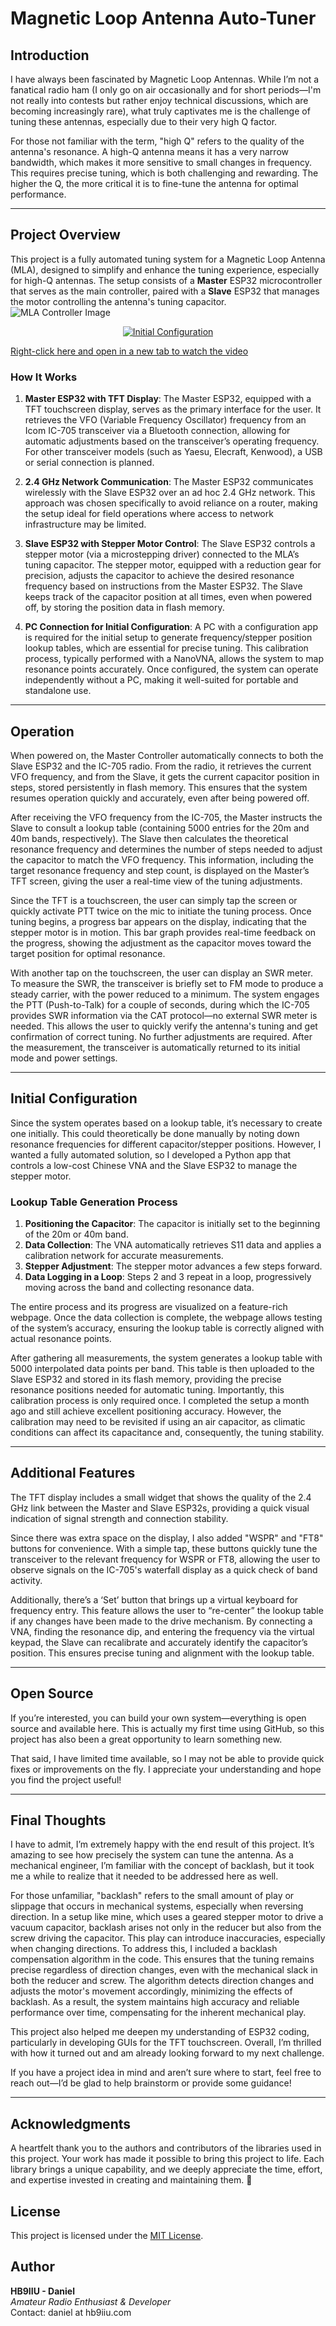 # Magnetic Loop Antenna Auto-Tuner

## Introduction

I have always been fascinated by Magnetic Loop Antennas. While I’m not a fanatical radio ham (I only go on air occasionally and for short periods—I'm not really into contests but rather enjoy technical discussions, which are becoming increasingly rare), what truly captivates me is the challenge of tuning these antennas, especially due to their very high Q factor.

For those not familiar with the term, "high Q" refers to the quality of the antenna's resonance. A high-Q antenna means it has a very narrow bandwidth, which makes it more sensitive to small changes in frequency. This requires precise tuning, which is both challenging and rewarding. The higher the Q, the more critical it is to fine-tune the antenna for optimal performance.

---

## Project Overview
This project is a fully automated tuning system for a Magnetic Loop Antenna (MLA), designed to simplify and enhance the tuning experience, especially for high-Q antennas. The setup consists of a **Master** ESP32 microcontroller that serves as the main controller, paired with a **Slave** ESP32 that manages the motor controlling the antenna's tuning capacitor.
![MLA Controller Image](https://github.com/HB9IIU/Magnetic-Loop-Antenna-Controller/blob/main/MLA-Controller-Master/doc/Diagrams/diag.png)

<div style="text-align: center;">
    <a href="https://www.youtube.com/watch?v=ZcbNIK3GK2c" target="_blank">
        <img src="https://img.youtube.com/vi/v=ZcbNIK3GK2c/0.jpg" alt="Initial Configuration" />
    </a>
</div>

[Right-click here and open in a new tab to watch the video](https://www.youtube.com/watch?v=ZcbNIK3GK2c)



### How It Works

1. **Master ESP32 with TFT Display**: 
The Master ESP32, equipped with a TFT touchscreen display, serves as the primary interface for the user. It retrieves the VFO (Variable Frequency Oscillator) frequency from an Icom IC-705 transceiver via a Bluetooth connection, allowing for automatic adjustments based on the transceiver’s operating frequency. For other transceiver models (such as Yaesu, Elecraft, Kenwood), a USB or serial connection is planned.

2. **2.4 GHz Network Communication**: The Master ESP32 communicates wirelessly with the Slave ESP32 over an ad hoc 2.4 GHz network. This approach was chosen specifically to avoid reliance on a router, making the setup ideal for field operations where access to network infrastructure may be limited.

3. **Slave ESP32 with Stepper Motor Control**: The Slave ESP32 controls a stepper motor (via a microstepping driver) connected to the MLA’s tuning capacitor. The stepper motor, equipped with a reduction gear for precision, adjusts the capacitor to achieve the desired resonance frequency based on instructions from the Master ESP32. The Slave keeps track of the capacitor position at all times, even when powered off, by storing the position data in flash memory.

4. **PC Connection for Initial Configuration**: A PC with a configuration app is required for the initial setup to generate frequency/stepper position lookup tables, which are essential for precise tuning. This calibration process, typically performed with a NanoVNA, allows the system to map resonance points accurately. Once configured, the system can operate independently without a PC, making it well-suited for portable and standalone use.

---

## Operation

When powered on, the Master Controller automatically connects to both the Slave ESP32 and the IC-705 radio. From the radio, it retrieves the current VFO frequency, and from the Slave, it gets the current capacitor position in steps, stored persistently in flash memory. This ensures that the system resumes operation quickly and accurately, even after being powered off.

After receiving the VFO frequency from the IC-705, the Master instructs the Slave to consult a lookup table (containing 5000 entries for the 20m and 40m bands, respectively). The Slave then calculates the theoretical resonance frequency and determines the number of steps needed to adjust the capacitor to match the VFO frequency. This information, including the target resonance frequency and step count, is displayed on the Master’s TFT screen, giving the user a real-time view of the tuning adjustments.

Since the TFT is a touchscreen, the user can simply tap the screen or quickly activate PTT twice on the mic to initiate the tuning process. Once tuning begins, a progress bar appears on the display, indicating that the stepper motor is in motion. This bar graph provides real-time feedback on the progress, showing the adjustment as the capacitor moves toward the target position for optimal resonance.

With another tap on the touchscreen, the user can display an SWR meter. To measure the SWR, the transceiver is briefly set to FM mode to produce a steady carrier, with the power reduced to a minimum. The system engages the PTT (Push-to-Talk) for a couple of seconds, during which the IC-705 provides SWR information via the CAT protocol—no external SWR meter is needed. This allows the user to quickly verify the antenna's tuning and get confirmation of correct tuning. No further adjustments are required. After the measurement, the transceiver is automatically returned to its initial mode and power settings.

---

## Initial Configuration

Since the system operates based on a lookup table, it’s necessary to create one initially. This could theoretically be done manually by noting down resonance frequencies for different capacitor/stepper positions. However, I wanted a fully automated solution, so I developed a Python app that controls a low-cost Chinese VNA and the Slave ESP32 to manage the stepper motor.

### Lookup Table Generation Process

1. **Positioning the Capacitor**: The capacitor is initially set to the beginning of the 20m or 40m band.
2. **Data Collection**: The VNA automatically retrieves S11 data and applies a calibration network for accurate measurements.
3. **Stepper Adjustment**: The stepper motor advances a few steps forward.
4. **Data Logging in a Loop**: Steps 2 and 3 repeat in a loop, progressively moving across the band and collecting resonance data.

The entire process and its progress are visualized on a feature-rich webpage. Once the data collection is complete, the webpage allows testing of the system’s accuracy, ensuring the lookup table is correctly aligned with actual resonance points.

After gathering all measurements, the system generates a lookup table with 5000 interpolated data points per band. This table is then uploaded to the Slave ESP32 and stored in its flash memory, providing the precise resonance positions needed for automatic tuning. Importantly, this calibration process is only required once. I completed the setup a month ago and still achieve excellent positioning accuracy. However, the calibration may need to be revisited if using an air capacitor, as climatic conditions can affect its capacitance and, consequently, the tuning stability.

---

## Additional Features

The TFT display includes a small widget that shows the quality of the 2.4 GHz link between the Master and Slave ESP32s, providing a quick visual indication of signal strength and connection stability.

Since there was extra space on the display, I also added "WSPR" and "FT8" buttons for convenience. With a simple tap, these buttons quickly tune the transceiver to the relevant frequency for WSPR or FT8, allowing the user to observe signals on the IC-705's waterfall display as a quick check of band activity.

Additionally, there’s a ‘Set’ button that brings up a virtual keyboard for frequency entry. This feature allows the user to “re-center” the lookup table if any changes have been made to the drive mechanism. By connecting a VNA, finding the resonance dip, and entering the frequency via the virtual keypad, the Slave can recalibrate and accurately identify the capacitor’s position. This ensures precise tuning and alignment with the lookup table.

---

## Open Source

If you’re interested, you can build your own system—everything is open source and available here. This is actually my first time using GitHub, so this project has also been a great opportunity to learn something new.

That said, I have limited time available, so I may not be able to provide quick fixes or improvements on the fly. I appreciate your understanding and hope you find the project useful!

---

## Final Thoughts

I have to admit, I’m extremely happy with the end result of this project. It’s amazing to see how precisely the system can tune the antenna. As a mechanical engineer, I’m familiar with the concept of backlash, but it took me a while to realize that it needed to be addressed here as well.

For those unfamiliar, "backlash" refers to the small amount of play or slippage that occurs in mechanical systems, especially when reversing direction. In a setup like mine, which uses a geared stepper motor to drive a vacuum capacitor, backlash arises not only in the reducer but also from the screw driving the capacitor. This play can introduce inaccuracies, especially when changing directions. To address this, I included a backlash compensation algorithm in the code. This ensures that the tuning remains precise regardless of direction changes, even with the mechanical slack in both the reducer and screw. The algorithm detects direction changes and adjusts the motor's movement accordingly, minimizing the effects of backlash. As a result, the system maintains high accuracy and reliable performance over time, compensating for the inherent mechanical play.

This project also helped me deepen my understanding of ESP32 coding, particularly in developing GUIs for the TFT touchscreen. Overall, I’m thrilled with how it turned out and am already looking forward to my next challenge.

If you have a project idea in mind and aren’t sure where to start, feel free to reach out—I’d be glad to help brainstorm or provide some guidance!

---
## Acknowledgments

A heartfelt thank you to the authors and contributors of the libraries used in this project. Your work has made it possible to bring this project to life. Each library brings a unique capability, and we deeply appreciate the time, effort, and expertise invested in creating and maintaining them. 🙏

## License

This project is licensed under the [MIT License](LICENSE).

## Author

**HB9IIU - Daniel**  
*Amateur Radio Enthusiast & Developer*  
Contact: daniel at hb9iiu.com


